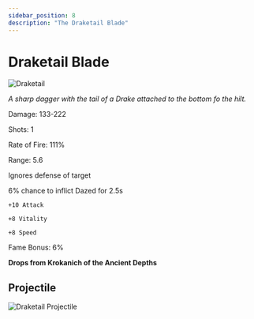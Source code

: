 ```yaml
---
sidebar_position: 8
description: "The Draketail Blade"
---
```


# Draketail Blade

![Draketail](https://vwiki.valorserver.com/api/item/picture/draketail%20blade)

<i>A sharp dagger with the tail of a Drake attached to the bottom fo the hilt.</i>

Damage: 133-222

Shots: 1

Rate of Fire: 111%

Range: 5.6

Ignores defense of target

6% chance to inflict Dazed for 2.5s

    +10 Attack
    
    +8 Vitality
    
    +8 Speed
    
Fame Bonus: 6%

**Drops from Krokanich of the Ancient Depths**

## Projectile

![Draketail Projectile](https://cdn.discordapp.com/attachments/953134990428868629/981727291723886643/draketail.gif)
